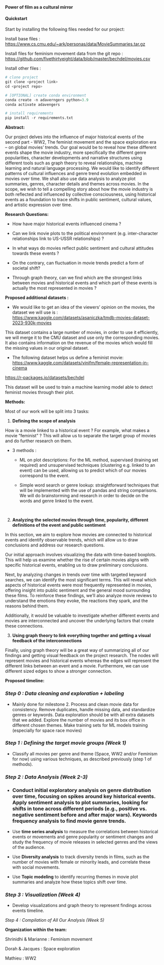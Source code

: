 
**Power of film as a cultural mirror**  

#### Quickstart

Start by installing the following files needed for our project:

Install base files : https://www.cs.cmu.edu/~ark/personas/data/MovieSummaries.tar.gz

Install files for feminism movement data from the git repo : https://github.com/fivethirtyeight/data/blob/master/bechdel/movies.csv

Install other files :


```python
# clone project
git clone <project link>
cd <project repo>

# [OPTIONAL] create conda environment
conda create -n adaverngers python=3.9
conda activate adavengers

# install requirements
pip install -r requirements.txt
```
<!--StartFragment-->

**Abstract:** 

Our project delves into the influence of major historical events of the second part - WW2, The feminist movement and the space exploration era – on global movies’ trends. Our goal would be to reveal how these different events shape the movie industry, more specifically the different genre popularities, character developments and narrative structures using different tools such as graph theory to reveal relationships, machine learning and natural language processing. We would like to identify different patterns of cultural influences and genre trend evolution embedded in movies over time. We shall also use data analysis to analyze plot summaries, genres, character details and themes across movies. In the scope, we wish to tell a compelling story about how the movie industry is both reflected and influenced by collective consciousness, using historical events as a foundation to trace shifts in public sentiment, cultural values, and artistic expression over time.

**Research Questions:**

- How have major historical events influenced cinema ? 

- Can we link movie plots to the political environment (e.g. inter-character relationships link to US-USSR relationships) ?

- In what ways do movies reflect public sentiment and cultural attitudes towards these events ?

- On the contrary, can fluctuation in movie trends predict a form of societal shift?

- Through graph theory, can we find which are the strongest links between movies and historical events and which part of these events is actually the most represented in movies ?

**Proposed additional datasets :** 

- We would like to get an idea of the viewers’ opinion on the movies, the dataset we will use is : <https://www.kaggle.com/datasets/asaniczka/tmdb-movies-dataset-2023-930k-movies>

This dataset contains a large number of movies, in order to use it efficiently, we will merge it to the CMU dataset and use only the corresponding movies. It also contains information on the revenue of the movies which would fill the missing values in our original dataset.

- The following dataset helps us define a feminist movie: <https://www.kaggle.com/datasets/vinifm/female-representation-in-cinema>

<https://r-packages.io/datasets/bechdel>

This dataset will be used to train a machine learning model able to detect feminist movies through their plot.

**Methods:** 

Most of our work will be split into 3 tasks: 

1. **Defining the scope of analysis**

How is a movie linked to a historical event ? For example, what makes a movie “feminist” ? This will allow us to separate the target group of movies and do further research on them. 

- 3 methods : 

  - ML on plot descriptions: For the ML method, supervised (training set required) and unsupervised techniques (clustering e.g. linked to an event) can be used, allowing us to predict which of our movies correspond to the event. 

  - Simple word search or genre lookup: straightforward techniques that will be implemented with the use of pandas and string comparisons. We will do brainstorming and research in order to decide on the words and genre linked to the event.

 

2. **Analyzing the selected movies through time, popularity, different definitions of the event and public sentiment**

In this section, we aim to explore how movies are connected to historical events and identify observable trends, which will allow us to draw conclusions and address our research questions.

Our initial approach involves visualizing the data with time-based boxplots. This will help us examine whether the rise of certain movies aligns with specific historical events, enabling us to draw preliminary conclusions.

Next, by analyzing changes in trends over time with targeted keyword searches, we can identify the most significant terms. This will reveal which aspects of historical events were most frequently represented in movies, offering insight into public sentiment and the general mood surrounding these films. To reinforce these findings, we’ll also analyze movie reviews to understand the emotions they evoke, the reactions they spark, and the reasons behind them.

Additionally, it would be valuable to investigate whether different events and movies are interconnected and uncover the underlying factors that create these connections.

3. **Using graph theory to link everything together and getting a visual feedback of the interconnections**

Finally, using graph theory will be a great way of summarizing all of our findings and getting visual feedback on the project research. The nodes will represent movies and historical events whereas the edges will represent the different links between an event and a movie. Furthermore, we can use different sized edges to show a stronger connection.

**Proposed timeline:**


### _Step 0 : Data cleaning and exploration + labeling_ 

- Mainly done for milestone 2. Process and clean movie data for consistency. Remove duplicates, handle missing data, and standardize genres or keywords. Data exploration should be with all extra datasets that we added. Explore the number of movies and its box office in different chosen themes. Make training sets for ML models training (especially for space race movies) 


### _Step 1 : Defining the target movie groups (Week 1)_ 

- Classify all movies per genre and theme (Space, WW2 and/or Feminism for now) using various techniques, as described previously (step 1 of methods). 


### _Step 2 : Data Analysis (Week 2-3)_

- ### Conduct initial exploratory analysis on genre distribution over time, focusing on spikes around key historical events. Apply sentiment analysis to plot summaries, looking for shifts in tone across different periods (e.g., positive vs. negative sentiment before and after major wars). Keywords frequency analysis to find movie genre trends. 

* Use **time series analysis** to measure the correlations between historical events or movements and genre popularity or sentiment changes and study the frequency of movie releases in selected genres and the views of the audience. 

* Use **Diversity analysis** to track diversity trends in films, such as the number of movies with female or minority leads, and correlate these with social movements.

* Use **Topic modeling** to identify recurring themes in movie plot summaries and analyze how these topics shift over time.


### _Step 3 : Visualization (Week 4)_

- Develop visualizations and graph theory to represent findings across events timeline. 

_Step 4 : Compilation of All Our Analysis (Week 5)_

**Organization within the team:**

Shrinidhi & Marianne : Feminism movement 

Dorah & Jacques : Space exploration

Mathieu : WW2

<!--EndFragment-->





